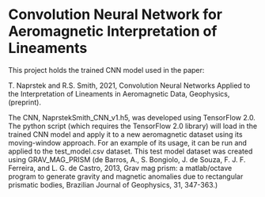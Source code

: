 # Convolution Neural Network for Aeromagnetic Interpretation of Lineaments
This project holds the trained CNN model used in the paper:

T. Naprstek and R.S. Smith, 2021, Convolution Neural Networks Applied to the Interpretation of Lineaments in Aeromagnetic Data, Geophysics, (preprint).

The CNN, NaprstekSmith_CNN_v1.h5, was developed using TensorFlow 2.0. The python script (which requires the TensorFlow 2.0 library) will load in the trained CNN model and apply it to a new aeromagnetic dataset using its moving-window approach. For an example of its usage, it can be run and applied to the test_model.csv dataset. This test model dataset was created using GRAV_MAG_PRISM (de Barros, A., S. Bongiolo, J. de Souza, F. J. F. Ferreira, and L. G. de Castro, 2013, Grav mag prism: a matlab/octave program to generate gravity and magnetic anomalies due to rectangular prismatic bodies, Brazilian Journal of Geophysics, 31, 347-363.)
